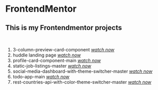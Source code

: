 # FrontendMentor

<h2>This is my Frontendmentor projects</h2>
<br/>
<ol>
    <li>
    3-column-preview-card-component
    <a href="https://fem-3-column-preview-card-component.netlify.app/">
        <em>watch now</em>
    </a>
    </li>
    <li>
    huddle landing page
    <a href="https://huddle-landing-page-103.netlify.app/">
        <em>watch now</em>
    </a>
    </li>
    <li>
    profile-card-component-main
    <a
        href="https://frontend-mentor-profile-card-component-main.vercel.app/"
    >
        <em>watch now</em>
    </a>
    </li>
    <li>
    static-job-listings-master
    <a href="https://fem-static-job-listings-master.netlify.app/">
        <em>watch now</em>
    </a>
    </li> 
    <li>
    social-media-dashboard-with-theme-switcher-master
    <a href="https://fem-social-media-dashboard.netlify.app/">
        <em>watch now</em>
    </a>
    </li>
    <li>
    todo-app-main
    <a href="https://fem-todo-app-main.netlify.app/">
        <em>watch now</em>
    </a>
    </li>
    <li>
    rest-countries-api-with-color-theme-switcher-master
    <a href="https://rest-countries-api-with-color-theme-switcher-master-103.netlify.app/">
        <em>watch now</em>
    </a>
    </li>
</ol>
